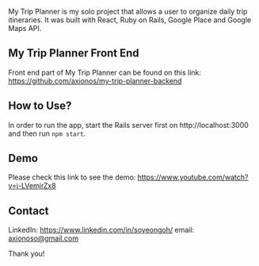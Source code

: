 My Trip Planner is my solo project that allows a user to organize daily trip itineraries. 
It was built with React, Ruby on Rails, Google Place and Google Maps API.

## My Trip Planner Front End

Front end part of My Trip Planner can be found on this link: 
https://github.com/axionos/my-trip-planner-backend

## How to Use?

In order to run the app, start the Rails server first on http://localhost:3000 and then run `npm start`.

## Demo 

Please check this link to see the demo:
https://www.youtube.com/watch?v=j-LVemjrZx8

## Contact

LinkedIn: https://www.linkedin.com/in/soyeongoh/
email: axionoso@gmail.com


Thank you!
